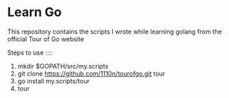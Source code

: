 # Learn Go 

This repository contains the scripts I wrote while learning golang from the official Tour of Go website


Steps to use :::: 

1. mkdir $GOPATH/src/my.scripts
2. git clone https://github.com/1110n/tourofgo.git tour
3. go install my.scripts/tour
4. tour




